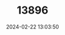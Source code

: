 ---
title: "13896"
category: "Moschus fuscus"
draft: false
date: 2024-02-22 13:03:50
languages:
  English: ["Dusky Musk Deer", "Black Musk Deer"]
---